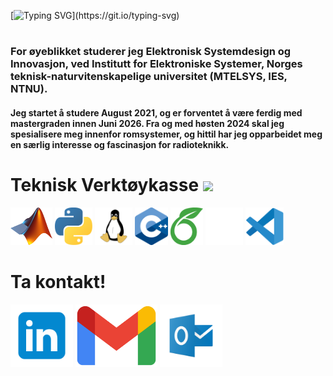 [![Typing SVG](https://readme-typing-svg.demolab.com?font=Fira+Code&weight=500&size=40&pause=1000&color=780F97&random=false&width=900&height=60&lines=Hei+sann!;Mitt+navn+er+Kolbj%C3%B8rn+B%C3%B8lgen.;Velkommen+til+Github-profile+min!)](https://git.io/typing-svg) 

#
### For øyeblikket studerer jeg Elektronisk Systemdesign og Innovasjon, ved Institutt for Elektroniske Systemer, Norges teknisk-naturvitenskapelige universitet (MTELSYS, IES, NTNU).

#### Jeg startet å studere August 2021, og er forventet å være ferdig med mastergraden innen Juni 2026. Fra og med høsten 2024 skal jeg spesialisere meg innenfor romsystemer, og hittil har jeg opparbeidet meg en særlig interesse og fascinasjon for radioteknikk.


# Teknisk Verktøykasse <img src=https://geps.dev/progress/92 height=30 />

<img src=https://github.com/SkaugJr/SkaugJr/blob/main/Bilder/Matlab_Logo.png height=60 /> <img src=https://github.com/SkaugJr/SkaugJr/blob/main/Bilder/Python_logo.png height=60 /> <img src=https://github.com/SkaugJr/SkaugJr/blob/main/Bilder/linux_logo.png height=60 /> <img src=https://github.com/SkaugJr/SkaugJr/blob/main/Bilder/C%2B%2B_logo.png height=60 /> <img src=https://github.com/SkaugJr/SkaugJr/blob/main/Bilder/Overleaf_logo.png height=60 />  <img src=https://github.com/SkaugJr/SkaugJr/blob/main/Bilder/Github_logo2.png height=60 /> <img src=https://github.com/SkaugJr/SkaugJr/blob/main/Bilder/vscode_logo.png height=60 />


# Ta kontakt!
[<img src='https://github.com/SkaugJr/SkaugJr/blob/main/Bilder/linkedin_logo2.png' alt='linkedin' height='100'>](https://www.linkedin.com/in/kolbjørn-bølgen-572b942b5//) [<img src='https://github.com/SkaugJr/SkaugJr/blob/main/Bilder/gmail_logo.png' alt='gmail' height='100'>](mailto:skaugjr@gmail.com) [<img src='https://github.com/SkaugJr/SkaugJr/blob/main/Bilder/outlook_logo.png' alt='microsoftoutlook' height='100'>](mailto:kolbjosk@stud.ntnu.no)
